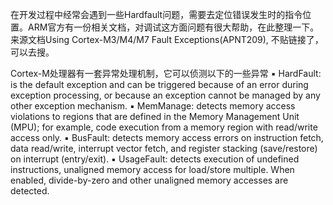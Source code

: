 在开发过程中经常会遇到一些Hardfault问题，需要去定位错误发生时的指令位置。ARM官方有一份相关文档，对调试这方面问题有很大帮助，在此整理一下。
来源文档Using Cortex-M3/M4/M7 Fault Exceptions(APNT209), 不贴链接了，可以去搜。

Cortex-M处理器有一套异常处理机制，它可以侦测以下的一些异常
▪ HardFault: is the default exception and can be triggered because of an error during exception processing, or because an exception cannot be managed by any other exception mechanism.
▪ MemManage: detects memory access violations to regions that are defined in the Memory Management Unit (MPU); for example, code execution from a memory region with read/write access only.
▪ BusFault: detects memory access errors on instruction fetch, data read/write, interrupt vector fetch, and register stacking (save/restore) on interrupt (entry/exit).
▪ UsageFault: detects execution of undefined instructions, unaligned memory access for load/store multiple. When enabled, divide-by-zero and other unaligned memory accesses are detected.

